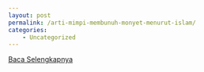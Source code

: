 ```yaml
---
layout: post
permalink: /arti-mimpi-membunuh-monyet-menurut-islam/
categories:
    - Uncategorized
---
```


[Baca Selengkapnya](/10)